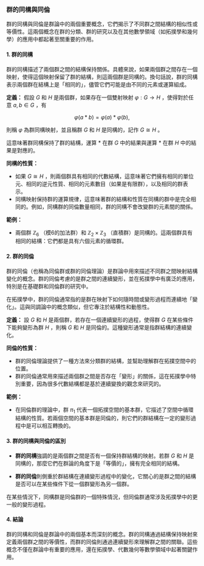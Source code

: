 ### 群的同構與同倫

群的同構與同倫是群論中的兩個重要概念，它們揭示了不同群之間結構的相似性或等價性。這兩個概念在群的分類、群的研究以及在其他數學領域（如拓撲學和幾何學）的應用中都起著至關重要的作用。

#### 1. 群的同構

群的同構描述了兩個群之間的結構保持關係。具體來說，如果兩個群之間存在一個映射，使得這個映射保留了群的結構，則這兩個群是同構的。換句話說，群的同構表示兩個群在結構上是「相同的」，儘管它們可能是由不同的元素或運算組成。

**定義：**
假設  $`G`$  和  $`H`$  是兩個群，如果存在一個雙射映射  $`\varphi : G \to H`$ ，使得對於任意  $`a, b \in G`$ ，有

```math
\varphi(a * b) = \varphi(a) * \varphi(b),
```

則稱  $`\varphi`$  為群同構映射，並且稱群  $`G`$  和  $`H`$  是同構的，記作  $`G \cong H`$ 。

這意味著群同構保持了群的結構，運算  $`*`$  在群  $`G`$  中的結果與運算  $`*`$  在群  $`H`$  中的結果是對應的。

**同構的性質：**

- 如果  $`G \cong H`$ ，則兩個群具有相同的代數結構，這意味著它們擁有相同的單位元、相同的逆元性質、相同的元素數目（如果是有限群），以及相同的群表示。
- 同構映射保持群的運算規律，這意味著群的結構和性質在同構的群中是完全相同的。例如，同構群的同倫數量相同，群的同構不會改變群的元素間的關係。

**範例：**
- 兩個群  $`\mathbb{Z}_6`$ （模6的加法群）和  $`\mathbb{Z}_2 \times \mathbb{Z}_3`$ （直積群）是同構的。這兩個群具有相同的結構：它們都是具有六個元素的循環群。

#### 2. 群的同倫

群的同倫（也稱為同倫群或群的同倫理論）是群論中用來描述不同群之間映射結構變化的概念。群的同倫考慮的是群之間的連續變形，並在拓撲學中有廣泛的應用，特別是在基礎群和同倫群的研究中。

在拓撲學中，群的同倫通常指的是群在映射下如何隨時間或變形過程而連續地「變化」。這與同調論中的概念類似，但它專注於結構性和動態性。

**定義：**
設  $`G`$  和  $`H`$  是兩個群，若存在一個連續變形的過程，使得群  $`G`$  在某些條件下能夠變形為群  $`H`$ ，則稱  $`G`$  和  $`H`$  是同倫的。這種變形通常是指群結構的連續變化。

**同倫的性質：**
- 群的同倫理論提供了一種方法來分類群的結構，並幫助理解群在拓撲空間中的位置。
- 群的同倫通常用來描述兩個群之間是否存在「變形」的關係，這在拓撲學中特別重要，因為很多代數結構都是基於連續變換的觀念來研究的。

**範例：**
- 在同倫群的理論中，群  $`\pi_1`$  代表一個拓撲空間的基本群，它描述了空間中循環結構的性質。若兩個空間的基本群是同倫的，則它們的群結構在一定的變形過程中是可以相互轉換的。

#### 3. 群的同構與同倫的區別

- **群的同構**強調的是兩個群之間是否有一個保持群結構的映射。若群  $`G`$  和  $`H`$  是同構的，那麼它們在群論的角度下是「等價的」，擁有完全相同的結構。
  
- **群的同倫**則側重於群結構在連續變形過程中的變化，它關心的是群之間的結構是否可以在某些條件下從一個群變形為另一個群。

在某些情況下，同構群是同倫群的一個特殊情況，但同倫群通常涉及拓撲學中的更一般的變形過程。

#### 4. 結論

群的同構和同倫是群論中的兩個基本而深刻的概念。群的同構通過結構保持映射來定義兩個群之間的等價性，而群的同倫則通過連續變形來理解群之間的關聯。這些概念不僅在群論中有重要的應用，還在拓撲學、代數幾何等數學領域中起著關鍵作用。